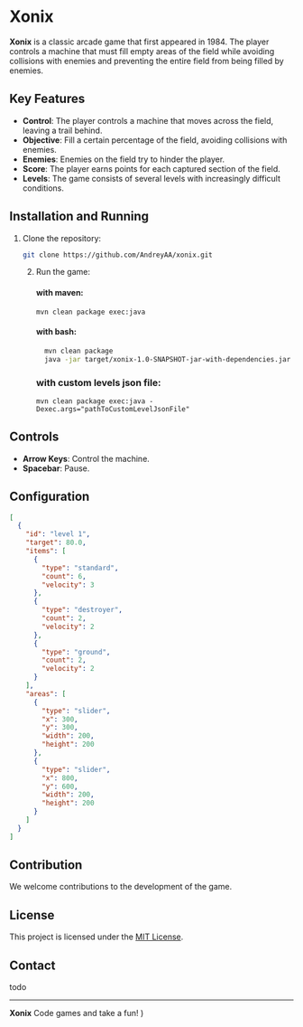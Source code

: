 # Xonix

**Xonix** is a classic arcade game that first appeared in 1984. The player controls a machine that must fill empty areas of the field while avoiding collisions with enemies and preventing the entire field from being filled by enemies.

## Key Features
- **Control**: The player controls a machine that moves across the field, leaving a trail behind.
- **Objective**: Fill a certain percentage of the field, avoiding collisions with enemies.
- **Enemies**: Enemies on the field try to hinder the player.
- **Score**: The player earns points for each captured section of the field.
- **Levels**: The game consists of several levels with increasingly difficult conditions.

## Installation and Running
1. Clone the repository:
   ```bash
   git clone https://github.com/AndreyAA/xonix.git
   ```
   2. Run the game:
      #### with maven:
      ```maven
      mvn clean package exec:java
      ```

      #### with bash: 
      ```bash
        mvn clean package
        java -jar target/xonix-1.0-SNAPSHOT-jar-with-dependencies.jar
      ```
      
      ### with custom levels json file:
      ``` maven
      mvn clean package exec:java -Dexec.args="pathToCustomLevelJsonFile"
      ```  

## Controls
- **Arrow Keys**: Control the machine.
- **Spacebar**: Pause.

## Configuration
```json
[
  {
    "id": "level 1",
    "target": 80.0,
    "items": [
      {
        "type": "standard",
        "count": 6,
        "velocity": 3
      },
      {
        "type": "destroyer",
        "count": 2,
        "velocity": 2
      },
      {
        "type": "ground",
        "count": 2,
        "velocity": 2
      }
    ],
    "areas": [
      {
        "type": "slider",
        "x": 300,
        "y": 300,
        "width": 200,
        "height": 200
      },
      {
        "type": "slider",
        "x": 800,
        "y": 600,
        "width": 200,
        "height": 200
      }
    ]
  }
]
```
## Contribution
We welcome contributions to the development of the game.

## License
This project is licensed under the [MIT License](LICENSE).

## Contact
todo

---

**Xonix** Code games and take a fun! )